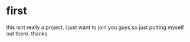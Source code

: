 # first
this isnt really a project. i just want to join you guys so just putting myself out there. thanks
